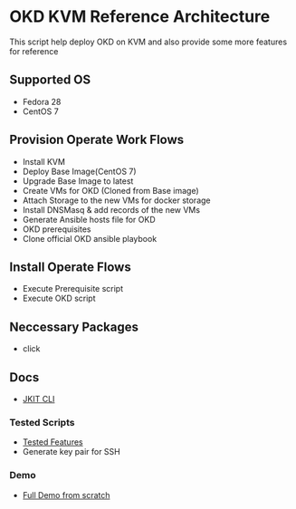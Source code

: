 # OKD KVM Reference Architecture

This script help deploy OKD on KVM and also provide some more features for reference


## Supported OS
- Fedora 28
- CentOS 7

## Provision Operate Work Flows

- Install KVM
- Deploy Base Image(CentOS 7)
- Upgrade Base Image to latest
- Create VMs for OKD (Cloned from Base image)
- Attach Storage to the new VMs for docker storage
- Install DNSMasq & add records of the new VMs
- Generate Ansible hosts file for OKD
- OKD prerequisites
- Clone official OKD ansible playbook 

## Install Operate Flows

- Execute Prerequisite script
- Execute OKD script


## Neccessary Packages

- click

## Docs

- [JKIT CLI](./docs/jkit_cli.md)
  
### Tested Scripts

- [Tested Features](./docs/tested_scripts.md)
- Generate key pair for SSH

### Demo
- [Full Demo from scratch](./docs/full_demo.md)
